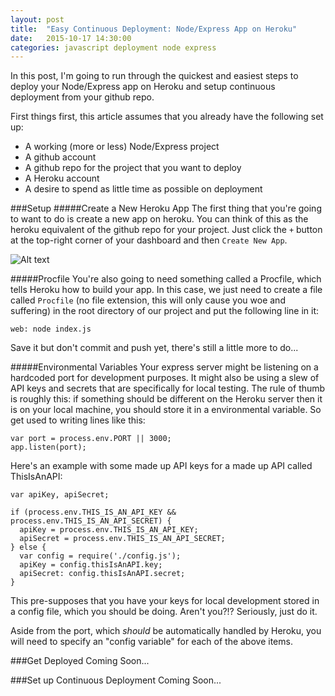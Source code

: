 ```yaml
---
layout: post
title:  "Easy Continuous Deployment: Node/Express App on Heroku"
date:   2015-10-17 14:30:00
categories: javascript deployment node express
---
```


In this post, I'm going to run through the quickest and easiest steps to deploy your Node/Express app on Heroku and setup continuous deployment from your github repo.

First things first, this article assumes that you already have the following set up:
  - A working (more or less) Node/Express project
  - A github account
  - A github repo for the project that you want to deploy
  - A Heroku account
  - A desire to spend as little time as possible on deployment


###Setup
#####Create a New Heroku App
The first thing that you're going to want to do is create a new app on heroku. You can think of this as the heroku equivalent of the github repo for your project. Just click the `+` button at the top-right corner of your dashboard and then `Create New App`.

![Alt text](http://dougshamoo.com/assets/images/heroku-new-app.png)

#####Procfile
You're also going to need something called a Procfile, which tells Heroku how to build your app. In this case, we just need to create a file called `Procfile` (no file extension, this will only cause you woe and suffering) in the root directory of our project and put the following line in it:
  
    web: node index.js

Save it but don't commit and push yet, there's still a little more to do...

#####Environmental Variables
Your express server might be listening on a hardcoded port for development purposes. It might also be using a slew of API keys and secrets that are specifically for local testing. The rule of thumb is roughly this: if something should be different on the Heroku server then it is on your local machine, you should store it in a environmental variable. So get used to writing lines like this:

    var port = process.env.PORT || 3000;
    app.listen(port);

Here's an example with some made up API keys for a made up API called ThisIsAnAPI:
    
    var apiKey, apiSecret;

    if (process.env.THIS_IS_AN_API_KEY && process.env.THIS_IS_AN_API_SECRET) {
      apiKey = process.env.THIS_IS_AN_API_KEY;
      apiSecret = process.env.THIS_IS_AN_API_SECRET;
    } else {
      var config = require('./config.js');
      apiKey = config.thisIsAnAPI.key;
      apiSecret: config.thisIsAnAPI.secret;
    }

This pre-supposes that you have your keys for local development stored in a config file, which you should be doing. Aren't you?!? Seriously, just do it.

Aside from the port, which _should_ be automatically handled by Heroku, you will need to specify an "config variable" for each of the above items.

###Get Deployed
Coming Soon...

###Set up Continuous Deployment
Coming Soon...
